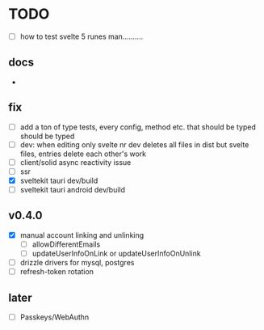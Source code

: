 # TODO

- [ ] how to test svelte 5 runes man..........

## docs

-

## fix

- [ ] add a ton of type tests, every config, method etc. that should be typed should be typed
- [ ] dev: when editing only svelte nr dev deletes all files in dist but svelte files, entries delete each other's work
- [ ] client/solid async reactivity issue
- [ ] ssr
- [x] sveltekit tauri dev/build
- [ ] sveltekit tauri android dev/build

## v0.4.0

- [x] manual account linking and unlinking
  - [ ] allowDifferentEmails
  - [ ] updateUserInfoOnLink or updateUserInfoOnUnlink
- [ ] drizzle drivers for mysql, postgres
- [ ] refresh-token rotation

## later

- [ ] Passkeys/WebAuthn
